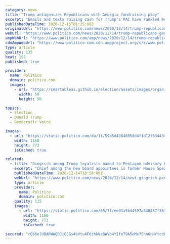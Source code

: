 ```yaml
---
category: news
title: "Trump antagonizes Republicans with Georgia fundraising ploy"
excerpt: "Emails and texts raising cash for Trump's PAC have rankled Republicans, who want cash to flow directly to Georgia's endangered GOP senators."
publishedDateTime: 2020-12-15T01:25:00Z
originalUrl: "https://www.politico.com/news/2020/12/14/trump-republicans-georgia-fundraising-445207"
webUrl: "https://www.politico.com/news/2020/12/14/trump-republicans-georgia-fundraising-445207"
ampWebUrl: "https://www.politico.com/amp/news/2020/12/14/trump-republicans-georgia-fundraising-445207"
cdnAmpWebUrl: "https://www-politico-com.cdn.ampproject.org/c/s/www.politico.com/amp/news/2020/12/14/trump-republicans-georgia-fundraising-445207"
type: article
quality: 135
heat: 155
published: true

provider:
  name: Politico
  domain: politico.com
  images:
    - url: "https://smartableai.github.io/election/assets/images/organizations/politico.com-50x50.jpg"
      width: 50
      height: 50

topics:
  - Election
  - Donald Trump
  - Democratic Voice

images:
  - url: "https://static.politico.com/da/1f/59b5d43848958d4f1d12f634434c/gettyimages-1230110704-1.jpg"
    width: 1160
    height: 773
    isCached: true

related:
  - title: "Gingrich among Trump loyalists named to Pentagon advisory board"
    excerpt: "Chief among the new board appointees is former House Speaker Newt Gingrich, an ally of President Donald Trump. | Paul Morigi/ for Dentons The Pentagon named eight new members to the Defense Policy Board on Monday,"
    publishedDateTime: 2020-12-14T18:58:00Z
    webUrl: "https://www.politico.com/news/2020/12/14/newt-gingrich-pentagon-advisory-board-445185"
    type: article
    provider:
      name: Politico
      domain: politico.com
    quality: 115
    images:
      - url: "https://static.politico.com/85/3f/ee01a5bd4597a648457f363a970e/201214-newt-gingrich-gty-773.jpg"
        width: 1160
        height: 773
        isCached: true

secured: "rQb6nlUBARWWQDJiOJGs4bVtu4F6zhkNz8WVb4YIfoT9A5eMx7Snn6nHYtcdFqTMboMrqfSv1wSo1djAiTvtNKXGZsMryqG74lvyj9wrCOenLIrETbJ9hvqSNPShKDZOrCI45Iz5YSSS3KvFXp+aFArs9ibhh5apKnrXiA4dtJFWOh+kaqn2SM8jpvEJ/rCuDQV5QGtUMxMNvQe6+NuJDPv6hjeX7S28LM6gbO/cREXe6LNz5OVR+YrCC+6GoUR5NKasBvZXAdw/Ti25UjB2T4hy1Jv+vMLAfUvUddHtGzsQXpefHjHszqMMG2zwgh4tJQDKXsJMPnWZ+7v/aE0jY7iIw/QxSOaQex7IJKCap0A=;Vbg9xsEVTpDq22TE3kyJ1g=="
---
```


